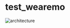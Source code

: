 # test_wearemo
![architecture](https://github.com/DVRRS/test_wearemo/assets/69321668/e0f223e9-1dce-41be-912d-2ac8cc583de6)
